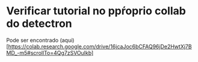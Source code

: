  
# Verificar tutorial no ppŕoprio collab do detectron
Pode ser encontrado (aqui)[https://colab.research.google.com/drive/16jcaJoc6bCFAQ96jDe2HwtXj7BMD_-m5#scrollTo=4Qg7zSVOulkb]
